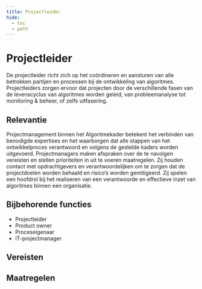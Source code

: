 ```yaml
---
title: Projectleider
hide:
  - toc
  - path
---
```


# Projectleider
De projectleider richt zich op het coördineren en aansturen van alle betrokken partijen en processen bij de ontwikkeling van algoritmes. Projectleiders zorgen ervoor dat projecten door de verschillende fasen van de levenscyclus van algoritmes worden geleid, van probleemanalyse tot monitoring & beheer, of zelfs uitfasering.

## Relevantie
Projectmanagement binnen het Algoritmekader betekent het verbinden van benodigde expertises en het waarborgen dat alle stappen van het ontwikkelproces verantwoord en volgens de gestelde kaders worden uitgevoerd. Projectmanagers maken afspraken over de te navolgen vereisten en stellen prioriteiten in uit te voeren maatregelen. Zij houden contact met opdrachtgevers en verantwoordelijken om te zorgen dat de projectdoelen worden behaald en risico’s worden gemitigeerd. Zij spelen een hoofdrol bij het realiseren van een verantwoorde en effectieve inzet van algoritmes binnen een organisatie.

## Bijbehorende functies

-	Projectleider
-	Product owner
-	Proceseigenaar
-	IT-projectmanager

## Vereisten

<!-- list_vereisten rollen/projectleider no-rol no-levenscyclus no-search no-onderwerp -->

## Maatregelen

<!-- list_maatregelen rollen/projectleider no-rol no-levenscyclus no-search no-onderwerp -->
